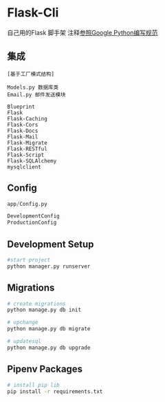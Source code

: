 # Flask-Cli

自己用的Flask 脚手架 注释[参照Google Python编写规范](https://zh-google-styleguide.readthedocs.io/en/latest/google-python-styleguide/python_style_rules/#comments)


## 集成

    [基于工厂模式结构]

    Models.py 数据库类
    Email.py 邮件发送模块

    Blueprint
    Flask
    Flask-Caching   
    Flask-Cors      
    Flask-Docs      
    Flask-Mail      
    Flask-Migrate   
    Flask-RESTful   
    Flask-Script    
    Flask-SQLAlchemy
    mysqlclient

## Config
``` python
app/Config.py

DevelopmentConfig
ProductionConfig
```

## Development Setup

``` sh
#start project
python manager.py runserver
```

## Migrations

``` sh
# create migrations
python manage.py db init

# upchange
python manage.py db migrate

# updatesql
python manage.py db upgrade
```

## Pipenv Packages

``` sh
# install pip lib
pip install -r requirements.txt
```